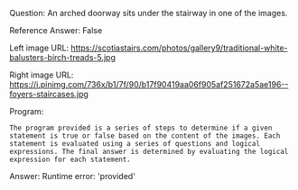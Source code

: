 Question: An arched doorway sits under the stairway in one of the images.

Reference Answer: False

Left image URL: https://scotiastairs.com/photos/gallery9/traditional-white-balusters-birch-treads-5.jpg

Right image URL: https://i.pinimg.com/736x/b1/7f/90/b17f90419aa06f905af251672a5ae196--foyers-staircases.jpg

Program:

```
The program provided is a series of steps to determine if a given statement is true or false based on the content of the images. Each statement is evaluated using a series of questions and logical expressions. The final answer is determined by evaluating the logical expression for each statement.
```
Answer: Runtime error: 'provided'

